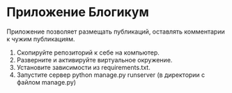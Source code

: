 # Приложение Блогикум
Приложение позволяет размещать публикаций, оставлять комментарии к чужим публикациям. 

1. Скопируйте репозиторий к себе на компьютер.
2. Разверните и активируйте виртуальное окружение.
3. Установите зависимости из requirements.txt.
4. Запустите сервер python manage.py runserver (в директории с файлом manage.py)
